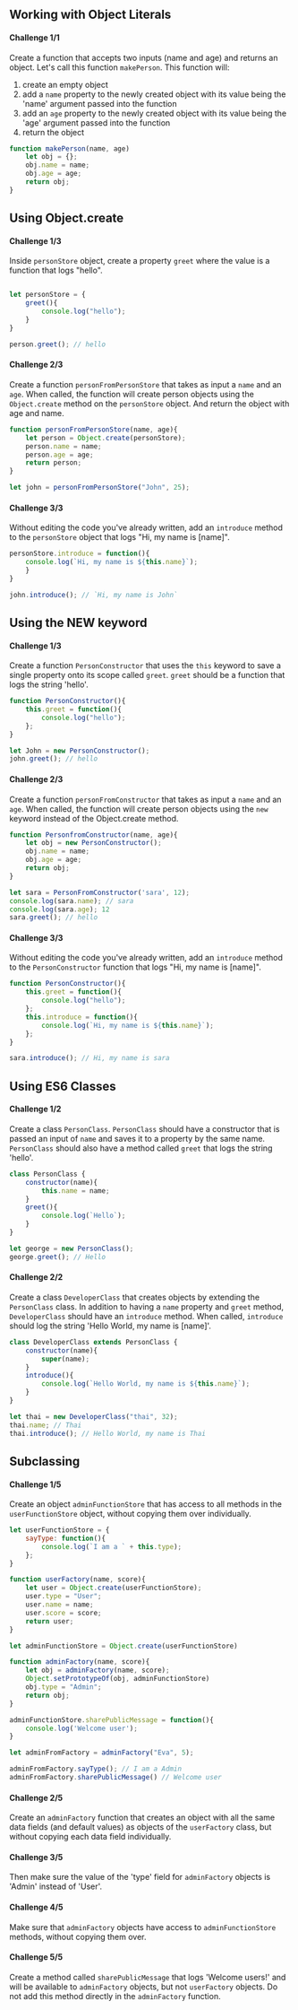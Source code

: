 ## Working with Object Literals

#### Challenge 1/1

Create a function that accepts two inputs (name and age) and returns an object. Let's call this function `makePerson`. This function will:

1. create an empty object
2. add a `name` property to the newly created object with its value being the 'name' argument passed into the function
3. add an `age` property to the newly created object with its value being the 'age' argument passed into the function
4. return the object

```js
function makePerson(name, age)
    let obj = {};
    obj.name = name;
    obj.age = age;
    return obj;
}
```

## Using Object.create

#### Challenge 1/3

Inside `personStore` object, create a property `greet` where the value is a function that logs "hello".

```js

let personStore = {
    greet(){
        console.log("hello");
    }
}

person.greet(); // hello
```

#### Challenge 2/3

Create a function `personFromPersonStore` that takes as input a `name` and an `age`. When called, the function will create person objects using the `Object.create` method on the `personStore` object. And return the object with age and name.

```js
function personFromPersonStore(name, age){
    let person = Object.create(personStore);
    person.name = name;
    person.age = age;
    return person;
}

let john = personFromPersonStore("John", 25);
```

#### Challenge 3/3

Without editing the code you've already written, add an `introduce` method to the `personStore` object that logs "Hi, my name is [name]".

```js
personStore.introduce = function(){
    console.log(`Hi, my name is ${this.name}`);
    }
}

john.introduce(); // `Hi, my name is John`
```

## Using the NEW keyword

#### Challenge 1/3

Create a function `PersonConstructor` that uses the `this` keyword to save a single property onto its scope called `greet`. `greet` should be a function that logs the string 'hello'.

```js
function PersonConstructor(){
    this.greet = function(){
        console.log("hello");
    };
}

let John = new PersonConstructor();
john.greet(); // hello
```

#### Challenge 2/3

Create a function `personFromConstructor` that takes as input a `name` and an `age`. When called, the function will create person objects using the `new` keyword instead of the Object.create method.

```js
function PersonfromConstructor(name, age){
    let obj = new PersonConstructor();
    obj.name = name;
    obj.age = age;
    return obj;
}

let sara = PersonFromConstructor('sara', 12);
console.log(sara.name); // sara
console.log(sara.age); 12
sara.greet(); // hello
```

#### Challenge 3/3

Without editing the code you've already written, add an `introduce` method to the `PersonConstructor` function that logs "Hi, my name is [name]".

```js
function PersonConstructor(){
    this.greet = function(){
        console.log("hello");
    };
    this.introduce = function(){
        console.log(`Hi, my name is ${this.name}`);
    };
}

sara.introduce(); // Hi, my name is sara
```

## Using ES6 Classes

#### Challenge 1/2

Create a class `PersonClass`. `PersonClass` should have a constructor that is passed an input of `name` and saves it to a property by the same name. `PersonClass` should also have a method called `greet` that logs the string 'hello'.

```js
class PersonClass {
    constructor(name){
        this.name = name;
    }
    greet(){
        console.log(`Hello`);
    }
}

let george = new PersonClass();
george.greet(); // Hello
```

#### Challenge 2/2

Create a class `DeveloperClass` that creates objects by extending the `PersonClass` class. In addition to having a `name` property and `greet` method, `DeveloperClass` should have an `introduce` method. When called, `introduce` should log the string 'Hello World, my name is [name]'.

```js
class DeveloperClass extends PersonClass {
    constructor(name){
        super(name);
    }
    introduce(){
        console.log(`Hello World, my name is ${this.name}`);
    }
}

let thai = new DeveloperClass("thai", 32);
thai.name; // Thai
thai.introduce(); // Hello World, my name is Thai
```

## Subclassing

#### Challenge 1/5

Create an object `adminFunctionStore` that has access to all methods in the `userFunctionStore` object, without copying them over individually.

```js
let userFunctionStore = {
    sayType: function(){
        console.log(`I am a ` + this.type);
    };
}

function userFactory(name, score){
    let user = Object.create(userFunctionStore);
    user.type = "User";
    user.name = name;
    user.score = score;
    return user;
}

let adminFunctionStore = Object.create(userFunctionStore)

function adminFactory(name, score){
    let obj = adminFactory(name, score);
    Object.setPrototypeOf(obj, adminFunctionStore)
    obj.type = "Admin";
    return obj;
}

adminFunctionStore.sharePublicMessage = function(){
    console.log('Welcome user');
}

let adminFromFactory = adminFactory("Eva", 5);

adminFromFactory.sayType(); // I am a Admin
adminFromFactory.sharePublicMessage() // Welcome user
```

#### Challenge 2/5

Create an `adminFactory` function that creates an object with all the same data fields (and default values) as objects of the `userFactory` class, but without copying each data field individually.

#### Challenge 3/5

Then make sure the value of the 'type' field for `adminFactory` objects is 'Admin' instead of 'User'.

#### Challenge 4/5

Make sure that `adminFactory` objects have access to `adminFunctionStore` methods, without copying them over.

#### Challenge 5/5

Create a method called `sharePublicMessage` that logs 'Welcome users!' and will be available to `adminFactory` objects, but not `userFactory` objects. Do not add this method directly in the `adminFactory` function.
```
